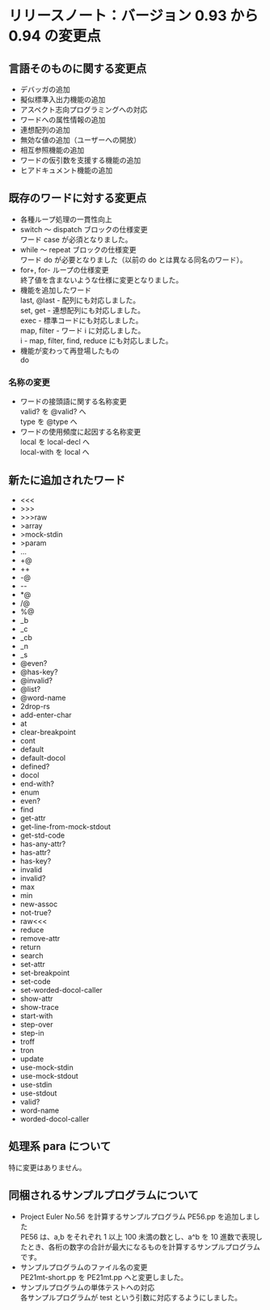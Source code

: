 # リリースノート：バージョン 0.93 から 0.94 の変更点

## 言語そのものに関する変更点
* デバッガの追加
* 擬似標準入出力機能の追加
* アスペクト志向プログラミングへの対応
* ワードへの属性情報の追加
* 連想配列の追加
* 無効な値の追加（ユーザーへの開放）
* 相互参照機能の追加
* ワードの仮引数を支援する機能の追加
* ヒアドキュメント機能の追加

## 既存のワードに対する変更点
* 各種ループ処理の一貫性向上
* switch 〜 dispatch ブロックの仕様変更  
     ワード case が必須となりました。
* while 〜 repeat ブロックの仕様変更  
     ワード do が必要となりました（以前の do とは異なる同名のワード）。
* for+, for- ループの仕様変更  
     終了値を含まないような仕様に変更となりました。
* 機能を追加したワード  
     last, @last - 配列にも対応しました。  
     set, get - 連想配列にも対応しました。  
     exec - 標準コードにも対応しました。  
     map, filter - ワード i に対応しました。  
     i - map, filter, find, reduce にも対応しました。
* 機能が変わって再登場したもの  
     do

### 名称の変更
* ワードの接頭語に関する名称変更  
     valid? を @valid? へ  
     type を @type へ
* ワードの使用頻度に起因する名称変更  
     local を local-decl へ  
     local-with を local へ

## 新たに追加されたワード
* &lt;&lt;&lt;
* &gt;&gt;&gt;
* &gt;&gt;&gt;raw
* &gt;array
* &gt;mock-stdin
* &gt;param
* ...
* +@
* ++
* -@
* --
* &ast;@
* /@
* %@
* &#095;b
* &#095;c
* &#095;cb
* &#095;n
* &#095;s
* @even?
* @has-key?
* @invalid?
* @list?
* @word-name
* 2drop-rs
* add-enter-char
* at
* clear-breakpoint
* cont
* default
* default-docol
* defined?
* docol
* end-with?
* enum
* even?
* find
* get-attr
* get-line-from-mock-stdout
* get-std-code
* has-any-attr?
* has-attr?
* has-key?
* invalid
* invalid?
* max
* min
* new-assoc
* not-true?
* raw&lt;&lt;&lt;
* reduce
* remove-attr
* return
* search
* set-attr
* set-breakpoint
* set-code
* set-worded-docol-caller
* show-attr
* show-trace
* start-with
* step-over
* step-in
* troff
* tron
* update
* use-mock-stdin
* use-mock-stdout
* use-stdin
* use-stdout
* valid?
* word-name
* worded-docol-caller

## 処理系 para について
特に変更はありません。

## 同梱されるサンプルプログラムについて
* Project Euler No.56 を計算するサンプルプログラム PE56.pp を追加しました  
    PE56 は、a,b をそれぞれ 1 以上 100 未満の数とし、a^b を 10 進数で表現したとき、各桁の数字の合計が最大になるものを計算するサンプルプログラムです。
* サンプルプログラムのファイル名の変更  
     PE21mt-short.pp を PE21mt.pp へと変更しました。
* サンプルプログラムの単体テストへの対応  
     各サンプルプログラムが test という引数に対応するようにしました。

